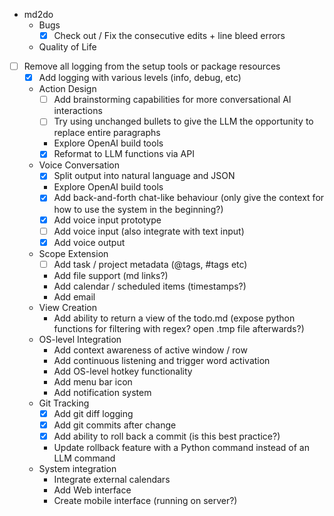 * md2do
  * Bugs
    - [x] Check out / Fix the consecutive edits + line bleed errors
  * Quality of Life
- [ ] Remove all logging from the setup tools or package resources
    - [x] Add logging with various levels (info, debug, etc)
  * Action Design
    - [ ] Add brainstorming capabilities for more conversational AI interactions
    - [ ] Try using unchanged bullets to give the LLM the opportunity to replace entire paragraphs
    - Explore OpenAI build tools
    - [x] Reformat to LLM functions via API
  * Voice Conversation
    - [x] Split output into natural language and JSON
    - Explore OpenAI build tools
    - [x] Add back-and-forth chat-like behaviour (only give the context for how to use the system in the beginning?)
    - [x] Add voice input prototype
    - [ ] Add voice input (also integrate with text input)
    - [x] Add voice output
  * Scope Extension
    - [ ] Add task / project metadata (@tags, #tags etc)
    - Add file support (md links?)
    - Add calendar / scheduled items (timestamps?)
    - Add email
  * View Creation
    - Add ability to return a view of the todo.md (expose python functions for filtering with regex? open .tmp file afterwards?)
  * OS-level Integration
    - Add context awareness of active window / row
    - Add continuous listening and trigger word activation
    - Add OS-level hotkey functionality
    - Add menu bar icon
    - Add notification system
  * Git Tracking
    - [x] Add git diff logging
    - [x] Add git commits after change
    - [x] Add ability to roll back a commit (is this best practice?)
    - Update rollback feature with a Python command instead of an LLM command
  * System integration
    - Integrate external calendars
    - Add Web interface
    - Create mobile interface (running on server?)